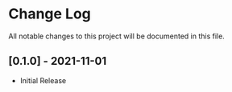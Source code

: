 # Change Log

All notable changes to this project will be documented in this file.

## [0.1.0] - 2021-11-01

- Initial Release
